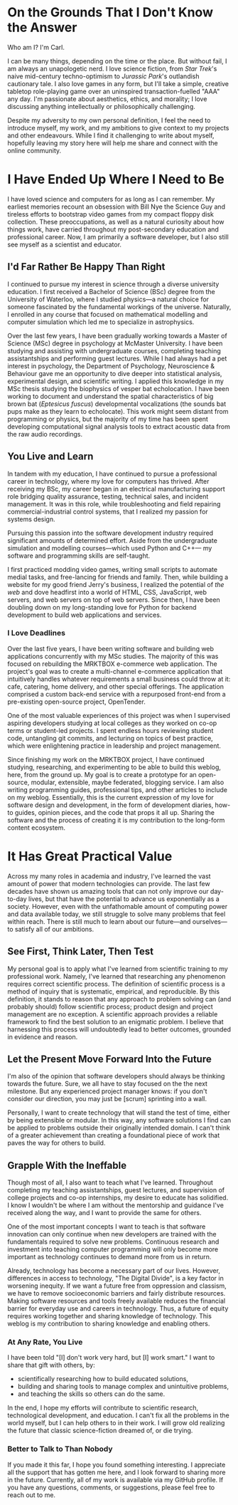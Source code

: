 # On the Grounds That I Don't Know the Answer
Who am I? I'm Carl.

I can be many things, depending on the time or the place. But without fail,
    I am always an unapologetic nerd.
I love science fiction,
from *Star Trek*'s naive mid-century techno-optimism
to *Jurassic Park*'s outlandish cautionary tale.
I also love games in any form,
    but I'll take a simple, creative tabletop role-playing game over an
    uninspired transaction-fuelled "AAA" any day.
I'm passionate about aesthetics, ethics, and morality;
I love discussing anything intellectually or philosophically challenging.

Despite my adversity to my own personal definition,
I feel the need to introduce myself, my work, and my ambitions to give context
    to my projects and other endeavours.
While I find it challenging to write about myself,
hopefully leaving my story here will help me share and connect with the
    online community.

# I Have Ended Up Where I Need to Be
I have loved science and computers for as long as I can remember.
My earliest memories recount an obsession with Bill Nye the Science Guy
and tireless efforts to bootstrap video games from my compact floppy disk
    collection.
These preoccupations, as well as a natural curiosity about how things work, have
    carried throughout my post-secondary education and professional career.
Now, I am primarily a software developer,
but I also still see myself as a scientist and educator.

## I'd Far Rather Be Happy Than Right
I continued to pursue my interest in science through a diverse university
    education.
I first received a Bachelor of Science (BSc) degree from the University of
    Waterloo, where I studied physics—a natural choice for someone fascinated
    by the fundamental workings of the
    universe.
Naturally, I enrolled in any course that focused on mathematical modelling and
    computer simulation
which led me to specialize in astrophysics.

Over the last few years, I have been gradually working towards a Master of
    Science (MSc) degree in psychology at McMaster University.
I have been studying and assisting with undergraduate courses, completing
    teaching assistantships and performing guest lectures.
While I had always had a pet interest in psychology,
the Department of Psychology, Neuroscience & Behaviour gave me an opportunity to
    dive deeper into statistical analysis, experimental design, and scientific
    writing.
I applied this knowledge in my MSc thesis studying the biophysics of vesper bat
    echolocation.
I have been working to document and understand the spatial characteristics of
    big brown bat (*Eptesicus fuscus*) developmental vocalizations
(the sounds bat pups make as they learn to echolocate).
This work might seem distant from programming or physics,
but the majority of my time has been spent developing computational signal
    analysis tools to extract acoustic data from the raw audio recordings.

## You Live and Learn
In tandem with my education, I have continued to pursue a professional career in
    technology,
where my love for computers has thrived.
After receiving my BSc, my career began in an electrical manufacturing support
    role bridging quality assurance, testing, technical sales, and incident
    management.
It was in this role, while troubleshooting and field repairing commercial-industrial control
    systems, that I realized my passion for systems design.

Pursuing this passion into the software development industry required
    significant amounts of determined effort.
Aside from the undergraduate simulation and modelling courses—which used
    Python and C++—
    my software and programming skills are self-taught.

I first practiced modding video games, writing small scripts to
    automate medial tasks, and free-lancing for friends and family.
Then, while building a website for my good friend Jerry's business,
I realized the potential of *the web*
and dove headfirst into a world of HTML, CSS, JavaScript, web servers, and web
    servers on top of web servers.
Since then, I have been doubling down on my long-standing love for Python for backend
    development to build web applications and services.

### I Love Deadlines
Over the last five years, I have been writing software and building web
    applications concurrently with my MSc studies.
The majority of this was focused on rebuilding the MRKTBOX e-commerce web
    application.
The project's goal was to create a multi-channel e-commerce application that
    intuitively handles whatever requirements a small business could throw at it: 
    cafe, catering, home delivery, and other special offerings.
The application comprised a custom back-end service
with a repurposed front-end from a pre-existing open-source project, OpenTender.

One of the most valuable experiences of this project was when 
    I supervised aspiring developers studying at local colleges 
    as they worked on co-op terms or student-led projects.
I spent endless hours reviewing student code, untangling git commits, and lecturing on topics of best practice,
      which were enlightening practice in leadership and project management.

Since finishing my work on the MRKTBOX project, I have continued studying,
    researching, and experimenting to be able to build this weblog, here, from the ground up.
My goal is to create a prototype for an open-source, modular, extensible, maybe
    federated, blogging service.
I am also writing programming guides, professional tips, and other articles
    to include on my weblog.
Essentially, this is the current expression of my love for software
    design and development,
in the form of development diaries, how-to guides, opinion pieces, and
    the code that props it all up.
Sharing the software and the process of creating it is my contribution to the
    long-form content ecosystem.

# It Has Great Practical Value
Across my many roles in academia and industry, I've learned the
    vast amount of power that modern technologies can provide.
The last few decades have shown us amazing tools that can not only improve our
    day-to-day lives, but that have the potential to advance us exponentially as a
    society.
However, even with the unfathomable amount of computing power and data
    available today,
we still struggle to solve many problems that feel within reach.
There is still much to learn about our future—and ourselves—to
    satisfy all of our ambitions.

## See First, Think Later, Then Test
My personal goal is to apply what I've learned from scientific training to my
    professional work.
Namely, I've learned that researching any phenomenon requires correct scientific
    process.
The definition of scientific process is a method of inquiry that is systematic,
    empirical, and reproducible.
By this definition, it stands to reason that any approach to problem solving
    can (and probably should) follow scientific process;
product design and project management are no exception.
A scientific approach provides a reliable framework to find the best solution to
    an enigmatic problem.
I believe that harnessing this process will undoubtedly lead to better outcomes,
    grounded in evidence and reason.

## Let the Present Move Forward Into the Future
I'm also of the opinion that software developers should always be thinking towards
    the future.
Sure, we all have to stay focused on the the next milestone.
But any experienced project manager knows: if you don't consider our direction,
    you may just be [scrum] sprinting into a wall.

Personally, I want to create technology that will stand the test of time, either
    by being extensible or modular.
In this way, any software solutions I find can be applied to problems outside their
    originally intended domain.
I can't think of a greater achievement than creating a foundational piece of
    work that paves the way for others to build.

## Grapple With the Ineffable
Though most of all, I also want to teach what I've learned.
Throughout completing my teaching assistantships, guest lectures, and
    supervision of college projects and co-op internships, my desire to educate
    has solidified.
I know I wouldn't be where I am without the mentorship and guidance I've
    received along the way,
and I want to provide the same for others.

One of the most important concepts I want to teach is that software innovation
    can only continue when new developers are trained with the fundamentals
    required to solve new problems.
Continuous research and investment into teaching computer programming will only
    become more important as technology continues to demand more from us in
    return.

Already, technology has become a necessary part of our lives.
However, differences in access to technology, "The Digital Divide", is a key
    factor in worsening inequity.
If we want a future free from oppression and classism, we have to remove
    socioeconomic barriers and fairly distribute resources.
Making software resources and tools freely available reduces the financial
    barrier for everyday use and careers in technology.
Thus, a future of equity requires working together and sharing knowledge of
    technology.
This weblog is my contribution to sharing knowledge and enabling others.

### At Any Rate, You Live
I have been told "[I] don't work very hard, but [I] work smart."
I want to share that gift with others, by:
- scientifically researching how to build educated solutions,
- building and sharing tools to manage complex and unintuitive problems,
- and teaching the skills so others can do the same.

In the end, I hope my efforts will contribute to scientific research,
    technological development, and education.
I can't fix all the problems in the world myself, but I can help others to in
    their work.
I will grow old realizing the future that classic science-fiction dreamed of, or
    die trying.

### Better to Talk to Than Nobody
If you made it this far, I hope you found something interesting.
I appreciate all the support that has gotten me here,
and I look forward to sharing more in the future.
Currently, all of my work is available via my GitHub profile.
If you have any questions, comments, or suggestions, please feel free to reach
    out to me.
